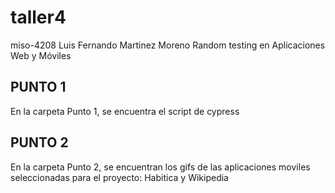 # taller4
miso-4208 
Luis Fernando Martinez Moreno
Random testing en Aplicaciones Web y Móviles
## PUNTO 1
En la carpeta Punto 1, se encuentra el script de cypress
## PUNTO 2
En la carpeta Punto 2, se encuentran los gifs de las aplicaciones moviles seleccionadas para el proyecto: Habitica y Wikipedia
